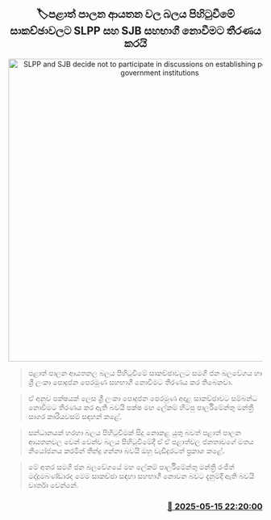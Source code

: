 <p align='center'><b><h2 align='center' title='SLPP and SJB decide not to participate in discussions on establishing power in local government institutions'>🏷පළාත් පාලන ආයතන වල බලය පිහිටුවීමේ සාකච්ඡාවලට SLPP සහ SJB සහභාගී නොවීමට තීරණය කරයි</h2></b></p>
<p align='center'><img src='https://helakuru.sgp1.cdn.digitaloceanspaces.com/esana/images/lib/slpp-sjb.jpg' width='600' alt='SLPP and SJB decide not to participate in discussions on establishing power in local government institutions'></p>

> පළාත් පාලන ආයතනල බලය පිහිටුවීමේ සාකච්ඡාවලට සමගි ජන බලවේගය හා ශ්‍රී ලංකා පොදුජන පෙරමුණ සහභාගී නොවීමට තීරණය කර තිබෙනවා.

> ඒ අනුව පක්ෂයක් ලෙස ශ්‍රී ලංකා පොදුජන පෙරමුණ අදාළ සාකච්ඡාවට සම්බන්ධ නොවීමට තීරණය කර ඇති බවයි පක්ෂ මහ ලේකම් හිටපු පාර්ලිමේන්තු මන්ත්‍රී සාගර කාරියවසම් සඳහන් කළේ.

> සන්ධානයක් හරහා බලය පිහිටුවීමක් සිදු නොකළ යුතු බවත් පළාත් පාලන ආයතනවල වෙන් වෙන්ව බලය පිහිටුවීමේදී ඒ ඒ පළාත්වල ජනතාවගේ මතය නියෝජනය කරමින් තීන්දු ගන්නා බවයි ඔහු වැඩිදුරටත් ප්‍රකාශ කළේ.

> මේ අතර සමගි ජන බලවේගයේ මහ ලේකම් පාර්ලිමේන්තු මන්ත්‍රී රංජිත් මද්දුමබණ්ඩාරද මෙම සාකච්ඡා සඳහා සහභාගී නොවන බවට දැනුම්දී ඇති බවයි වාර්තා වෙන්නේ.



<h3 align='right'><a href='https://www.helakuru.lk/esana/p/110123/'>📅 2025-05-15 22:20:00</a></h3>
